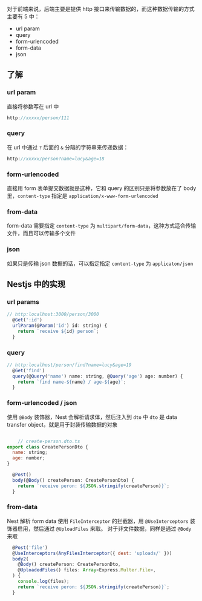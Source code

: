 对于前端来说，后端主要是提供 http 接口来传输数据的，而这种数据传输的方式主要有 5 中：
- url param
- query
- form-urlencoded
- form-data
- json

## 了解
### url param
直接将参数写在 url 中
```javascript
http://xxxxx/person/111
```

### query
在 url 中通过 `?` 后面的 `&` 分隔的字符串来传递数据：
``` javascript
http://xxxxx/person?name=lucy&age=18
```

### form-urlencoded
直接用 form 表单提交数据就是这种，它和 query 的区别只是将参数放在了 body 里，`content-type` 指定是 `application/x-www-form-urlencoded`

### from-data
form-data 需要指定 `content-type` 为 `multipart/form-data`，这种方式适合传输文件，而且可以传输多个文件

### json
如果只是传输 json 数据的话，可以指定指定 `content-type` 为 `applicaton/json`

## Nestjs 中的实现
### url params
```js
// http:localhost:3000/person/3000
  @Get(':id')
  urlParam(@Param('id') id: string) {
    return `receive ${id} person`;
  }
```

### query
```js
// http:localhost/person/find?name=lucy&age=19
  @Get('find')
  query(@Query('name') name: string, @Query('age') age: number) {
    return `find name-${name} / age-${age}`;
  }
```

### form-urlencoded / json
使用 `@Body` 装饰器，Nest 会解析请求体，然后注入到 `dto` 中
`dto` 是 data transfer object，就是用于封装传输数据的对象
```js

	// create-person.dto.ts
export class CreatePersonDto {
  name: string;
  age: number;
}

  @Post()
  body(@Body() createPerson: CreatePersonDto) {
    return `receive peron: ${JSON.stringify(createPerson)}`;
  }
```

### from-data
Nest 解析 form data 使用 `FileInterceptor` 的拦截器，用 `@UseInterceptors` 装饰器启用，然后通过 `@UploadFiles` 来取。
对于非文件数据，同样是通过 `@Body` 来取
```js
  @Post('file')
  @UseInterceptors(AnyFilesInterceptor({ dest: 'uploads/' }))
  body2(
    @Body() createPerson: CreatePersonDto,
    @UploadedFiles() files: Array<Express.Multer.File>,
  ) {
    console.log(files);
    return `receive peron: ${JSON.stringify(createPerson)}`;
  }
```
